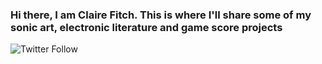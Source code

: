 ### Hi there, I am Claire Fitch. This is where I'll share some of my sonic art, electronic literature and game score projects



![Twitter Follow](https://img.shields.io/twitter/follow/ambiencellist?style=social)

